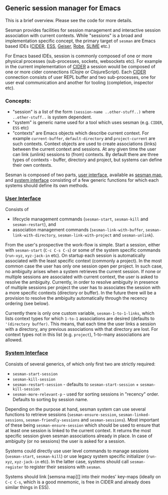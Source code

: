 
## Generic session manager for Emacs

This is a brief overview. Please see the code for more details.

Sesman provides facilities for session management and interactive session association with current contexts. While "sessions" is a broad and implementation specific concept, the primary target of `sesman` are Emacs based IDEs ([CIDER][], [ESS][], [Geiser][], [Robe][], [SLIME][] etc.)

For Emacs based IDEs, session is commonly composed of one or more physical processes (sub-processes, sockets, websockets etc). For example in the current implementation of [CIDER][] a session would be composed of one or more cider connections (Clojre or ClojureScript). Each [CIDER][] connection consists of user REPL buffer and two sub-processes, one for user eval communication and another for tooling (completion, inspector etc).

### Concepts:

  - "session" is a list of the form `(session-name ..other-stuff..)` where `..other-stuff..` is system dependent.
  - "system" is generic name used for a tool which uses sesman (e.g. `CIDER`, `ESS` etc)
  - "contexts" are Emacs objects which describe current context. For example `current-buffer`, `default-directory` and `project-current` are such contexts. Context objects are used to create associations (links) between the current context and sessions. At any given time the user can link (unlink) sessions to (from) contexts. By default there are three types of contexts - buffer, directory and project, but systems can define their own contexts.
  
Sesman is composed of two parts, [user interface][], available as [sesman map][], and [system interface][] consisting of a few generic functions for which each systems should define its own methods. 

### [User Interface][]

Consists of 

 - lifecycle management commands (`sesman-start`, `sesman-kill` and `sesman-restart`), and
 - association management commands (`sesman-link-with-buffer`, `sesman-link-with-directory`, `sesman-link-with-project` and `sesman-unlink`). 

From the user's prospective the work-flow is simple. Start a session, either with `sesman-start` (`C-c C-s C-s`) or some of the system specific commands (`run-xyz`, `xyz-jack-in` etc). On startup each session is automatically associated with the least specific context (commonly a project). In the most common case the user has only one session open per project. In such case, no ambiguity arises when a system retrieves the current session. If none or multiple sessions are associated with current context, the user is asked to resolve the ambiguity. Currently, in order to resolve ambiguity in presence of multiple sessions per project the user has to associates the session with a more specific contexts (directory or buffer). In the future there will be a provision to resolve the ambiguity automatically through the recency ordering (see below).

Currently there is only one custom variable, `sesman-1-to-1-links`, which lists context types for which `1-to-1` associations are desired (defaults to `'(directory buffer)`. This means, that each time the user links a session with a directory, any previous associations with that directory are lost. For context types not in this list (e.g. `project`), 1-to-many associations are allowed. 

### [System Interface][]

Consists of several generics, of which only first two are strictly required:

  - `sesman-start-session`
  - `sesman-kill-session`
  - `sesman-restart-session` - defaults to `sesman-start-session` + `sesman-kill-session`
  - `sesman-more-relevant-p` - used for sorting sessions in "recency" order. Defaults to sorting by session name.
  <!-- - `sesman-friendly-session-p` - used to define friendly sessions (e.g. dependency projects). -->
  
Depending on the purpose at hand, sesman system can use several functions to retrieve sessions (`sesman-ensure-session`, `sesman-linked-sessions`, `sesman-friendly-sessions`  and `sesman-sessions`). Most important of these being `sesman-ensure-session` which should be used to ensure that at least one session is linked to the current context. It returns the most specific session given sesman associations already in place. In case of ambiguity (or no sessions) the user is asked for a session.

Systems could directly use user level commands to manage sessions (`sesman-start`, `sesman-kill`) or use legacy system specific initializer (`run-xyz`, `xyz-jack-in` etc). In the latter case, systems should call `sesman-register` to register their sessions with `sesman`.

Systems should link [semsna map][] into their modes' key-maps (ideally on `C-c C-s`, which is a good mnemonic, is free in CIDER and already does similar things in ESS).


[user interface]: https://github.com/vspinu/sesman/blob/master/sesman.el#L53
[system interface]: https://github.com/vspinu/sesman/blob/master/sesman.el#L133
[sesman map]: https://github.com/vspinu/sesman/blob/master/sesman.el#L112-L130

[cider]: https://github.com/clojure-emacs/cider
[ess]: https://ess.r-project.org/
[geiser]: https://github.com/jaor/geiser
[robe]: https://github.com/dgutov/robe
[slime]: https://common-lisp.net/project/slime/
